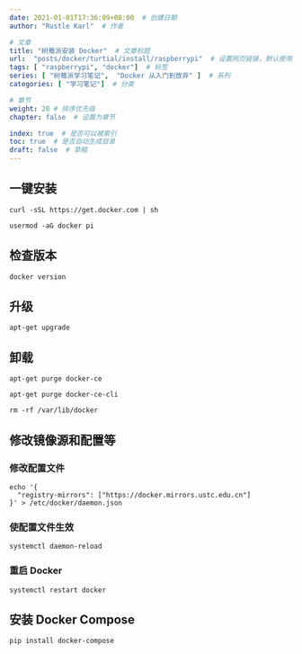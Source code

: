 ```yaml
---
date: 2021-01-01T17:36:09+08:00  # 创建日期
author: "Rustle Karl"  # 作者

# 文章
title: "树莓派安装 Docker"  # 文章标题
url:  "posts/docker/turtial/install/raspberrypi"  # 设置网页链接，默认使用文件名
tags: [ "raspberrypi", "docker"]  # 标签
series: [ "树莓派学习笔记",  "Docker 从入门到放弃" ]  # 系列
categories: [ "学习笔记"]  # 分类

# 章节
weight: 20 # 排序优先级
chapter: false  # 设置为章节

index: true  # 是否可以被索引
toc: true  # 是否自动生成目录
draft: false  # 草稿
---
```


## 一键安装

```shell
curl -sSL https://get.docker.com | sh
```

```shell
usermod -aG docker pi
```

## 检查版本

```shell
docker version
```

## 升级

```shell
apt-get upgrade
```

## 卸载

```shell
apt-get purge docker-ce
```

```shell
apt-get purge docker-ce-cli
```

```shell
rm -rf /var/lib/docker
```

## 修改镜像源和配置等

### 修改配置文件

```shell
echo '{
  "registry-mirrors": ["https://docker.mirrors.ustc.edu.cn"]
}' > /etc/docker/daemon.json
```

### 使配置文件生效

```shell
systemctl daemon-reload
```

### 重启 Docker

```shell
systemctl restart docker 
```

## 安装 Docker Compose

```shell
pip install docker-compose
```

```shell

```

```shell

```
